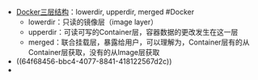- [Docker三层结构](https://blog.51cto.com/wyf1226/5965583)：lowerdir, upperdir, merged #Docker
	- lowerdir：只读的镜像层（image layer）
	- upperdir：可读可写的Container层，容器数据的更改发生在这一层
	- merged：联合挂载层，暴露给用户，可以理解为，Container层有的从Container层获取，没有的从Image层获取
- ((64f68456-bbc4-4077-8841-418122567d2c))
-